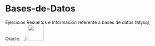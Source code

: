 # Bases-de-Datos
Ejercicios Resueltos e Información referente a bases de datos (Mysql, Oracle. . .)
<img src="https://raw.githubusercontent.com/FortAwesome/Font-Awesome/6.x/svgs/solid/crown.svg" width="50" height="50">
